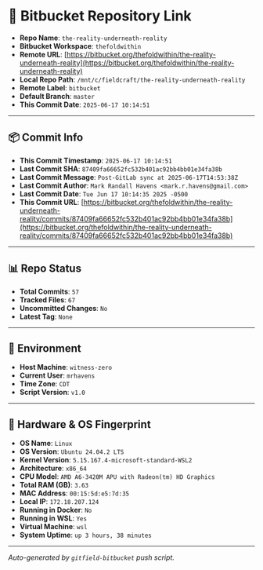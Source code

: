 # 🔗 Bitbucket Repository Link

- **Repo Name**: `the-reality-underneath-reality`
- **Bitbucket Workspace**: `thefoldwithin`
- **Remote URL**: [https://bitbucket.org/thefoldwithin/the-reality-underneath-reality](https://bitbucket.org/thefoldwithin/the-reality-underneath-reality)
- **Local Repo Path**: `/mnt/c/fieldcraft/the-reality-underneath-reality`
- **Remote Label**: `bitbucket`
- **Default Branch**: `master`
- **This Commit Date**: `2025-06-17 10:14:51`

---

## 📦 Commit Info

- **This Commit Timestamp**: `2025-06-17 10:14:51`
- **Last Commit SHA**: `87409fa66652fc532b401ac92bb4bb01e34fa38b`
- **Last Commit Message**: `Post-GitLab sync at 2025-06-17T14:53:38Z`
- **Last Commit Author**: `Mark Randall Havens <mark.r.havens@gmail.com>`
- **Last Commit Date**: `Tue Jun 17 10:14:35 2025 -0500`
- **This Commit URL**: [https://bitbucket.org/thefoldwithin/the-reality-underneath-reality/commits/87409fa66652fc532b401ac92bb4bb01e34fa38b](https://bitbucket.org/thefoldwithin/the-reality-underneath-reality/commits/87409fa66652fc532b401ac92bb4bb01e34fa38b)

---

## 📊 Repo Status

- **Total Commits**: `57`
- **Tracked Files**: `67`
- **Uncommitted Changes**: `No`
- **Latest Tag**: `None`

---

## 🧭 Environment

- **Host Machine**: `witness-zero`
- **Current User**: `mrhavens`
- **Time Zone**: `CDT`
- **Script Version**: `v1.0`

---

## 🧬 Hardware & OS Fingerprint

- **OS Name**: `Linux`
- **OS Version**: `Ubuntu 24.04.2 LTS`
- **Kernel Version**: `5.15.167.4-microsoft-standard-WSL2`
- **Architecture**: `x86_64`
- **CPU Model**: `AMD A6-3420M APU with Radeon(tm) HD Graphics`
- **Total RAM (GB)**: `3.63`
- **MAC Address**: `00:15:5d:e5:7d:35`
- **Local IP**: `172.18.207.124`
- **Running in Docker**: `No`
- **Running in WSL**: `Yes`
- **Virtual Machine**: `wsl`
- **System Uptime**: `up 3 hours, 38 minutes`

---

_Auto-generated by `gitfield-bitbucket` push script._

